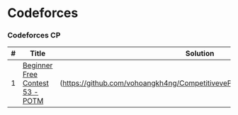 Codeforces
========

### Codeforces CP

| # | Title | Solution | Difficulty |
|---| ----- | -------- | ---------- |
|1|[Beginner Free Contest 53 - POTM](https://oj.vnoi.info/problem/fcb053_potm) | (https://github.com/vohoangkh4ng/CompetitiveveProgramming/blob/main/48.cpp)] | Easy
